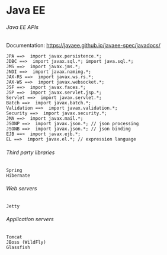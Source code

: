 
# Java EE


###### Java EE APIs

Documentation: https://javaee.github.io/javaee-spec/javadocs/

```
JPA ==>  import javax.persistence.*;
JDBC ==>  import javax.sql.*; import java.sql.*;
JMS ==>  import javax.jms.*;
JNDI ==>  import javax.naming.*;
JAX-RS ==>  import javax.ws.rs.*;
JAX-WS ==>  import javax.websocket.*;
JSF ==>  import javax.faces.*;
JSP ==>  import javax.servlet.jsp.*;
Servlet ==>  import javax.servlet.*;
Batch ==>  import javax.batch.*;
Validation ==>  import javax.validation.*;
Security ==>  import javax.security.*;
JMA ==>  import javax.mail.*;
JSONP ==>  import javax.json.*; // json processing
JSONB ==>  import javax.json.*; // json binding
EJB ==>  import javax.ejb.*;
EL ==>  import javax.el.*; // expression language
```


###### Third party libraries

```
Spring
Hibernate
```

###### Web servers
```
Jetty
```

###### Application servers
```
Tomcat
JBoss (WildFly)
Glassfish
```
